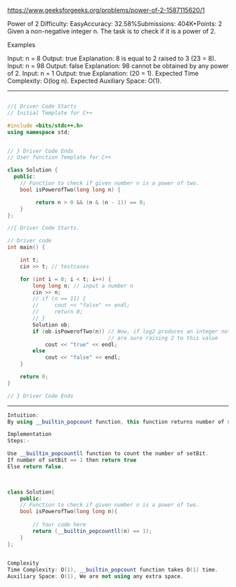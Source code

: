 https://www.geeksforgeeks.org/problems/power-of-2-1587115620/1

Power of 2
Difficulty: EasyAccuracy: 32.58%Submissions: 404K+Points: 2
Given a non-negative integer n. The task is to check if it is a power of 2. 

Examples

Input: n = 8
Output: true
Explanation: 8 is equal to 2 raised to 3 (23 = 8).
Input: n = 98
Output: false
Explanation: 98 cannot be obtained by any power of 2.
Input: n = 1
Output: true
Explanation: (20 = 1).
Expected Time Complexity: O(log n).
Expected Auxiliary Space: O(1).

---

```cpp

//{ Driver Code Starts
// Initial Template for C++

#include <bits/stdc++.h>
using namespace std;


// } Driver Code Ends
// User function Template for C++

class Solution {
  public:
    // Function to check if given number n is a power of two.
    bool isPowerofTwo(long long n) {

         return n > 0 && (n & (n - 1)) == 0;
    }
};

//{ Driver Code Starts.

// Driver code
int main() {

    int t;
    cin >> t; // testcases

    for (int i = 0; i < t; i++) {
        long long n; // input a number n
        cin >> n;
        // if (n == 11) {
        //     cout << "false" << endl;
        //     return 0;
        // }
        Solution ob;
        if (ob.isPowerofTwo(n)) // Now, if log2 produces an integer not decimal then we
                                // are sure raising 2 to this value
            cout << "true" << endl;
        else
            cout << "false" << endl;
    }

    return 0;
}

// } Driver Code Ends

```
---

```cpp
Intuition:
By using __builtin_popcount function, this function returns number of set bits in an integer.

Implementation
Steps:-

Use __builtin_popcountll function to count the number of setBit.
If number of setBit == 1 then return true
Else return false.
 


class Solution{
    public:
    // Function to check if given number n is a power of two.
    bool isPowerofTwo(long long n){
        
        // Your code here  
        return (__builtin_popcountll(n) == 1);
    }
};
 

Complexity
Time Complexity: O(1), __builtin_popcount function takes O(1) time.
Auxiliary Space: O(1), We are not using any extra space.
```
